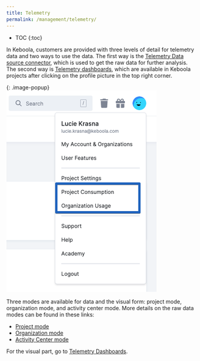 ```yaml
---
title: Telemetry
permalink: /management/telemetry/
---
```


* TOC
{:toc}

In Keboola, customers are provided with three levels of detail for telemetry data and two ways to use the data. 
The first way is the [Telemetry Data source connector](/components/extractors/other/telemetry-data/), which is used to get the raw data for further analysis. 
The second way is [Telemetry dashboards](/management/telemetry/telemetry-dashboards), which are available in Keboola projects after clicking on the profile picture in the top right corner.

{: .image-popup}
![Screenshot - Telemetry Dashboards](/management/telemetry/telemetry-menu.png)


Three modes are available for data and the visual form: project mode, organization mode, and activity center mode. More details on the raw data modes can be found in these links: 
- [Project mode](/components/extractors/other/telemetry-data/#project-mode-tables)
- [Organization mode](/components/extractors/other/telemetry-data/#organization-mode-tables)
- [Activity Center mode](/components/extractors/other/telemetry-data/#activity-center-mode-tables)

For the visual part, go to [Telemetry Dashboards](/management/telemetry/telemetry-dashboards).


